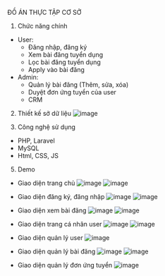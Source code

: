 ĐỒ ÁN THỰC TẬP CƠ SỞ
1. Chức năng chính
- User: 
    - Đăng nhập, đăng ký
    - Xem bài đăng tuyển dụng
    - Lọc bài đăng tuyển dụng
    - Apply vào bài đăng 
- Admin:
    - Quản lý bài đăng (Thêm, sửa, xóa)
    - Duyệt đơn ứng tuyển của user
    - CRM
2. Thiết kế sở dữ liệu
![image](https://github.com/Vitkonlontonn/IT-Recruitment/assets/82701879/6a560250-c00c-407a-b7ff-f5bdc55108d3)

4. Công nghệ sử dụng
- PHP, Laravel
- MySQL
- Html, CSS, JS
5. Demo
- Giao diện trang chủ
![image](https://github.com/Vitkonlontonn/IT-Recruitment/assets/82701879/d2b64412-7ba1-49d0-bfa3-c58dd62b12aa)
![image](https://github.com/Vitkonlontonn/IT-Recruitment/assets/82701879/a6c2c0b9-ab23-41d3-8611-57004f32b96a)

- Giao diện đăng ký, đăng nhập
![image](https://github.com/Vitkonlontonn/IT-Recruitment/assets/82701879/5738a876-9103-4728-a4d0-71c0091ca71d)
![image](https://github.com/Vitkonlontonn/IT-Recruitment/assets/82701879/324965d7-e6e3-4e9f-977c-296e7f69e433)

- Giao diện xem bài đăng
![image](https://github.com/Vitkonlontonn/IT-Recruitment/assets/82701879/e95534ff-3f64-40cd-b560-ef6b5bc84020)
![image](https://github.com/Vitkonlontonn/IT-Recruitment/assets/82701879/471e9993-a5da-47fd-a74b-5b2cd1156d0e)
- Giao diện trang cá nhân user
![image](https://github.com/Vitkonlontonn/IT-Recruitment/assets/82701879/4b4c1883-0cc1-434d-a64f-90a2653b45e6)
![image](https://github.com/Vitkonlontonn/IT-Recruitment/assets/82701879/6a78578c-7bba-4d5b-b8b6-7c0bebde0371)
- Giao diện quản lý user
![image](https://github.com/Vitkonlontonn/IT-Recruitment/assets/82701879/0bd75cff-0fc2-4d38-974d-d7b84506f4f8)
- Giao diện quản lý bài đăng
![image](https://github.com/Vitkonlontonn/IT-Recruitment/assets/82701879/fdb23a30-0c9d-44f6-88c1-d46679dd4491)
![image](https://github.com/Vitkonlontonn/IT-Recruitment/assets/82701879/937b9f55-c472-464f-abca-831549b4bab0)
- Giao diện quản lý đơn ứng tuyển
![image](https://github.com/Vitkonlontonn/IT-Recruitment/assets/82701879/04485ddc-4bb1-425e-bf09-fe3193eeb79a)



